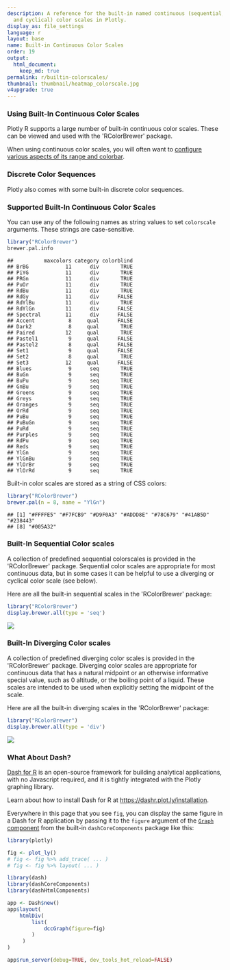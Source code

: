```yaml
---
description: A reference for the built-in named continuous (sequential, diverging
  and cyclical) color scales in Plotly.
display_as: file_settings
language: r
layout: base
name: Built-in Continuous Color Scales
order: 19
output:
  html_document:
    keep_md: true
permalink: r/builtin-colorscales/
thumbnail: thumbnail/heatmap_colorscale.jpg
v4upgrade: true
---
```


### Using Built-In Continuous Color Scales

Plotly R supports a large number of built-in continuous color scales. These can be viewed and used with the 'RColorBrewer' package.

When using continuous color scales, you will often want to [configure various aspects of its range and colorbar](https://plotly.com/r/colorscales/).

### Discrete Color Sequences

Plotly also comes with some built-in discrete color sequences.

### Supported Built-In Continuous Color Scales

You can use any of the following names as string values to set `colorscale` arguments.
These strings are case-sensitive.


``` r
library("RColorBrewer")
brewer.pal.info
```

```
##          maxcolors category colorblind
## BrBG            11      div       TRUE
## PiYG            11      div       TRUE
## PRGn            11      div       TRUE
## PuOr            11      div       TRUE
## RdBu            11      div       TRUE
## RdGy            11      div      FALSE
## RdYlBu          11      div       TRUE
## RdYlGn          11      div      FALSE
## Spectral        11      div      FALSE
## Accent           8     qual      FALSE
## Dark2            8     qual       TRUE
## Paired          12     qual       TRUE
## Pastel1          9     qual      FALSE
## Pastel2          8     qual      FALSE
## Set1             9     qual      FALSE
## Set2             8     qual       TRUE
## Set3            12     qual      FALSE
## Blues            9      seq       TRUE
## BuGn             9      seq       TRUE
## BuPu             9      seq       TRUE
## GnBu             9      seq       TRUE
## Greens           9      seq       TRUE
## Greys            9      seq       TRUE
## Oranges          9      seq       TRUE
## OrRd             9      seq       TRUE
## PuBu             9      seq       TRUE
## PuBuGn           9      seq       TRUE
## PuRd             9      seq       TRUE
## Purples          9      seq       TRUE
## RdPu             9      seq       TRUE
## Reds             9      seq       TRUE
## YlGn             9      seq       TRUE
## YlGnBu           9      seq       TRUE
## YlOrBr           9      seq       TRUE
## YlOrRd           9      seq       TRUE
```

Built-in color scales are stored as a string of CSS colors:


``` r
library("RColorBrewer")
brewer.pal(n = 8, name = "YlGn")
```

```
## [1] "#FFFFE5" "#F7FCB9" "#D9F0A3" "#ADDD8E" "#78C679" "#41AB5D" "#238443"
## [8] "#005A32"
```



### Built-In Sequential Color scales

A collection of predefined sequential colorscales is provided in the 'RColorBrewer' package. Sequential color scales are appropriate for most continuous data, but in some cases it can be helpful to use a diverging or cyclical color scale (see below).

Here are all the built-in sequential scales in the 'RColorBrewer' package:


``` r
library("RColorBrewer")
display.brewer.all(type = 'seq')
```
![](https://i0.wp.com/datavizpyr.com/wp-content/uploads/2020/01/RColorBrewer_sequential_color_palettes-1.jpeg?w=597&ssl=1)

### Built-In Diverging Color scales

A collection of predefined diverging color scales is provided in the 'RColorBrewer' package.
Diverging color scales are appropriate for continuous data that has a natural midpoint or an  otherwise informative special value, such as 0 altitude, or the boiling point
of a liquid. These scales are intended to be used when explicitly setting the midpoint of the scale.

Here are all the built-in diverging scales in the 'RColorBrewer' package:


``` r
library("RColorBrewer")
display.brewer.all(type = 'div')
```
![](https://i1.wp.com/datavizpyr.com/wp-content/uploads/2020/01/RColorBrewer_diverging_palettes-1.jpeg?w=595&ssl=1)


### What About Dash?

[Dash for R](https://dashr.plot.ly/) is an open-source framework for building analytical applications, with no Javascript required, and it is tightly integrated with the Plotly graphing library. 

Learn about how to install Dash for R at https://dashr.plot.ly/installation.

Everywhere in this page that you see `fig`, you can display the same figure in a Dash for R application by passing it to the `figure` argument of the [`Graph` component](https://dashr.plot.ly/dash-core-components/graph) from the built-in `dashCoreComponents` package like this:


``` r
library(plotly)

fig <- plot_ly() 
# fig <- fig %>% add_trace( ... )
# fig <- fig %>% layout( ... ) 

library(dash)
library(dashCoreComponents)
library(dashHtmlComponents)

app <- Dash$new()
app$layout(
    htmlDiv(
        list(
            dccGraph(figure=fig) 
        )
     )
)

app$run_server(debug=TRUE, dev_tools_hot_reload=FALSE)
```